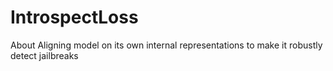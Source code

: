 # IntrospectLoss
About Aligning model on its own internal representations to make it robustly detect jailbreaks

